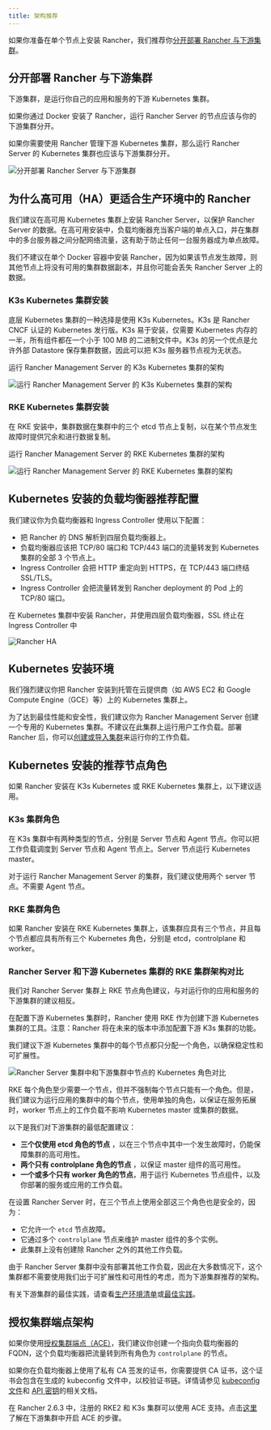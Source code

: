 ```yaml
---
title: 架构推荐
---
```


如果你准备在单个节点上安装 Rancher，我们推荐你[分开部署 Rancher 与下游集群](#分开部署-rancher-与下游集群)。

## 分开部署 Rancher 与下游集群

下游集群，是运行你自己的应用和服务的下游 Kubernetes 集群。

如果你通过 Docker 安装了 Rancher，运行 Rancher Server 的节点应该与你的下游集群分开。

如果你需要使用 Rancher 管理下游 Kubernetes 集群，那么运行 Rancher Server 的 Kubernetes 集群也应该与下游集群分开。

![分开部署 Rancher Server 与下游集群](/img/rancher-architecture-separation-of-rancher-server.svg)

## 为什么高可用（HA）更适合生产环境中的 Rancher

我们建议在高可用 Kubernetes 集群上安装 Rancher Server，以保护 Rancher Server 的数据。在高可用安装中，负载均衡器充当客户端的单点入口，并在集群中的多台服务器之间分配网络流量，这有助于防止任何一台服务器成为单点故障。

我们不建议在单个 Docker 容器中安装 Rancher，因为如果该节点发生故障，则其他节点上将没有可用的集群数据副本，并且你可能会丢失 Rancher Server 上的数据。

### K3s Kubernetes 集群安装

底层 Kubernetes 集群的一种选择是使用 K3s Kubernetes。K3s 是 Rancher CNCF 认证的 Kubernetes 发行版。K3s 易于安装，仅需要 Kubernetes 内存的一半，所有组件都在一个小于 100 MB 的二进制文件中。K3s 的另一个优点是允许外部 Datastore 保存集群数据，因此可以把 K3s 服务器节点视为无状态。

<figcaption>运行 Rancher Management Server 的 K3s Kubernetes 集群的架构</figcaption>

![运行 Rancher Management Server 的 K3s Kubernetes 集群的架构](/img/k3s-server-storage.svg)

### RKE Kubernetes 集群安装

在 RKE 安装中，集群数据在集群中的三个 etcd 节点上复制，以在某个节点发生故障时提供冗余和进行数据复制。

<figcaption>运行 Rancher Management Server 的 RKE Kubernetes 集群的架构</figcaption>

![运行 Rancher Management Server 的 RKE Kubernetes 集群的架构](/img/rke-server-storage.svg)

## Kubernetes 安装的负载均衡器推荐配置

我们建议你为负载均衡器和 Ingress Controller 使用以下配置：

* 把 Rancher 的 DNS 解析到四层负载均衡器上。
* 负载均衡器应该把 TCP/80 端口和 TCP/443 端口的流量转发到 Kubernetes 集群的全部 3 个节点上。
* Ingress Controller 会把 HTTP 重定向到 HTTPS，在 TCP/443 端口终结 SSL/TLS。
* Ingress Controller 会把流量转发到 Rancher deployment 的 Pod 上的 TCP/80 端口。

<figcaption>在 Kubernetes 集群中安装 Rancher，并使用四层负载均衡器，SSL 终止在 Ingress Controller 中</figcaption>

![Rancher HA](/img/ha/rancher2ha.svg)

## Kubernetes 安装环境

我们强烈建议你把 Rancher 安装到托管在云提供商（如 AWS EC2 和 Google Compute Engine（GCE）等）上的 Kubernetes 集群上。

为了达到最佳性能和安全性，我们建议你为 Rancher Management Server 创建一个专用的 Kubernetes 集群。不建议在此集群上运行用户工作负载。部署 Rancher 后，你可以[创建或导入集群](../../pages-for-subheaders/kubernetes-clusters-in-rancher-setup.md)来运行你的工作负载。

## Kubernetes 安装的推荐节点角色

如果 Rancher 安装在 K3s Kubernetes 或 RKE Kubernetes 集群上，以下建议适用。

### K3s 集群角色

在 K3s 集群中有两种类型的节点，分别是 Server 节点和 Agent 节点。你可以把工作负载调度到 Server 节点和 Agent 节点上。Server 节点运行 Kubernetes master。

对于运行 Rancher Management Server 的集群，我们建议使用两个 server 节点。不需要 Agent 节点。

### RKE 集群角色

如果 Rancher 安装在 RKE Kubernetes 集群上，该集群应具有三个节点，并且每个节点都应具有所有三个 Kubernetes 角色，分别是 etcd，controlplane 和 worker。

### Rancher Server 和下游 Kubernetes 集群的 RKE 集群架构对比

我们对 Rancher Server 集群上 RKE 节点角色建议，与对运行你的应用和服务的下游集群的建议相反。

在配置下游 Kubernetes 集群时，Rancher 使用 RKE 作为创建下游 Kubernetes 集群的工具。注意：Rancher 将在未来的版本中添加配置下游 K3s 集群的功能。

我们建议下游 Kubernetes 集群中的每个节点都只分配一个角色，以确保稳定性和可扩展性。

![Rancher Server 集群中和下游集群中节点的 Kubernetes 角色对比](/img/rancher-architecture-node-roles.svg)

RKE 每个角色至少需要一个节点，但并不强制每个节点只能有一个角色。但是，我们建议为运行应用的集群中的每个节点，使用单独的角色，以保证在服务拓展时，worker 节点上的工作负载不影响 Kubernetes master 或集群的数据。

以下是我们对下游集群的最低配置建议：

- **三个仅使用 etcd 角色的节点** ，以在三个节点中其中一个发生故障时，仍能保障集群的高可用性。
- **两个只有 controlplane 角色的节点** ，以保证 master 组件的高可用性。
- **一个或多个只有 worker 角色的节点**，用于运行 Kubernetes 节点组件，以及你部署的服务或应用的工作负载。

在设置 Rancher Server 时，在三个节点上使用全部这三个角色也是安全的，因为：

* 它允许一个 `etcd` 节点故障。
* 它通过多个 `controlplane` 节点来维护 master 组件的多个实例。
* 此集群上没有创建除 Rancher 之外的其他工作负载。

由于 Rancher Server 集群中没有部署其他工作负载，因此在大多数情况下，这个集群都不需要使用我们出于可扩展性和可用性的考虑，而为下游集群推荐的架构。

有关下游集群的最佳实践，请查看[生产环境清单](../../pages-for-subheaders/checklist-for-production-ready-clusters.md)或[最佳实践](../../pages-for-subheaders/best-practices.md)。

## 授权集群端点架构

如果你使用[授权集群端点（ACE）](../../pages-for-subheaders/rancher-manager-architecture.md#4-授权集群端点)，我们建议你创建一个指向负载均衡器的 FQDN，这个负载均衡器把流量转到所有角色为 `controlplane` 的节点。

如果你在负载均衡器上使用了私有 CA 签发的证书，你需要提供 CA 证书，这个证书会包含在生成的 kubeconfig 文件中，以校验证书链。详情请参见 [kubeconfig 文件](../../how-to-guides/new-user-guides/manage-clusters/access-clusters/use-kubectl-and-kubeconfig.md)和 [API 密钥](../user-settings/api-keys.md#创建-api-密钥)的相关文档。

在 Rancher 2.6.3 中，注册的 RKE2 和 K3s 集群可以使用 ACE 支持。点击[这里](../../how-to-guides/new-user-guides/kubernetes-clusters-in-rancher-setup/register-existing-clusters.md#对-rke2-和-k3s-集群的授权集群端点支持)了解在下游集群中开启 ACE 的步骤。
